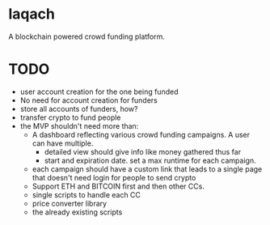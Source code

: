 # laqach
A blockchain powered crowd funding platform.

#  TODO
-  user account creation for the one being funded
- No need for account creation for funders
- store all accounts of funders, how?
- transfer crypto to fund people
- the MVP shouldn't need more than:
  - A dashboard reflecting various crowd funding campaigns. A user can have multiple.
    - detailed view should give info like money gathered thus far
    - start and expiration date. set a max runtime for each campaign.
  - each campaign should have a custom link that leads to a single page that doesn't need login for people to send crypto
  - Support ETH and BITCOIN first and then other CCs.
  - single scripts to handle each CC
  - price converter library
  - the already existing scripts
